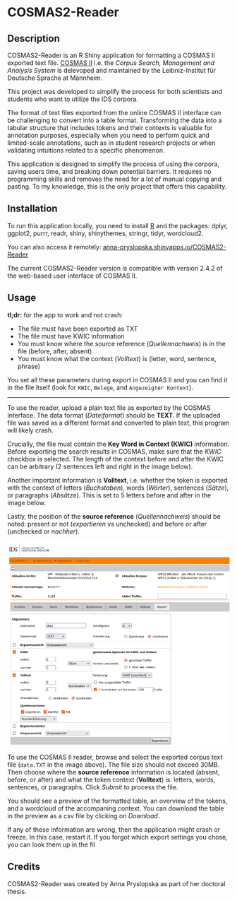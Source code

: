 # COSMAS2-Reader

## Description

COSMAS2-Reader is an R Shiny application for formatting a COSMAS II exported text file. [COSMAS  II](http://www.ids-mannheim.de/cosmas2/,) i.e. the *Corpus Search, Management and Analysis System* is delevoped and maintained by the Leibniz-Institut für Deutsche Sprache at Mannheim.

This project was developed to simplify the process for both scientists and students who want to utilize the IDS corpora.

The format of text files exported from the online COSMAS II interface can be challenging to convert into a table format. Transforming the data into a tabular structure that includes tokens and their contexts is valuable for annotation purposes, especially when you need to perform quick and limited-scale annotations, such as in student research projects or when validating intuitions related to a specific  phenomenon.

This application is designed to simplify the process of using the corpora, saving users time, and breaking down potential barriers. It requires no programming skills and removes the need for a lot of manual copying and pasting. To my knowledge, this is the only project that offers this capability.

## Installation

To run this application locally, you need to install [R](https://cran.r-project.org/) and the packages: dplyr, ggplot2, purrr, readr, shiny, shinythemes, stringr, tidyr, wordcloud2.

You can also access it remotely: [anna-pryslopska.shinyapps.io/COSMAS2-Reader](https://anna-pryslopska.shinyapps.io/COSMAS2-Reader/)

The current COSMAS2-Reader version is compatible with version 2.4.2 of the web-based user interface of COSMAS II.

## Usage

**tl;dr:** for the app to work and not crash:

- The file must have been exported as TXT
- The file must have KWIC information
- You must know where the source reference (*Quellennachweis*) is in the file (before, after, absent)
- You must know what the context (*Volltext*) is (letter, word, sentence, phrase)

You set all these parameters during export in COSMAS II and you can find it in the file itself (look for `KWIC`, `Belege`, and `Angezeigter Kontext`).

* * * * *

To use the reader, upload a plain text file as exported by the COSMAS interface. The data format (*Dateiformat*) should be **TEXT**. If the uploaded file was saved as a different format and converted to plain text, this program will likely crash.

Crucially, the file must contain the  **Key Word in Context (KWIC)** information. Before exporting the search results in COSMAS, make sure that the *KWIC* checkbox is selected. The length of the context before and after the KWIC can be arbitrary (2 sentences left and right in the image below).

Another important information is **Volltext**, i.e. whether the token is exported with the context of letters (*Buchstaben*), words (*Wörter*), sentences (*Sätze*), or paragraphs (*Absätze*). This is set to 5 letters before and after in the image below.

Lastly, the position of the **source reference** (*Quellennachweis*) should be noted: present or not (*exportieren* vs unchecked) and before or after (unchecked or *nachher*).

![COSMAS II export interface](cosmas.png)

To use the COSMAS II reader, browse and select the exported corpus text file (`data.TXT` in the image above). The file size should not exceed 30MB. Then choose where the **source reference** information is located (absent, before, or after) and what the token context (**Volltext**) is: letters, words, sentences, or paragraphs. Click *Submit* to process the file.

You should see a preview of the formatted table, an overview of the tokens, and a wordcloud of the accompaning context. You can download the table in the preview as a csv file by clicking on *Download*.

If any of these information are wrong, then the application might crash or freeze. In this case, restart it. If you forgot which export settings you chose, you can look them up in the fil

## Credits

COSMAS2-Reader was created by Anna Pryslopska as part of her doctoral thesis.
